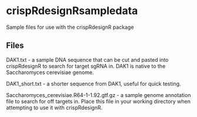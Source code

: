 # crispRdesignRsampledata
Sample files for use with the crispRdesignR package

## Files
DAK1.txt - a sample DNA sequence that can be cut and pasted into crispRdesignR to search for target sgRNA in. DAK1 is native to the Saccharomyces cerevisiae genome.

DAK1_short.txt - a shorter sequence from DAK1, useful for quick testing.

Saccharomyces_cerevisiae.R64-1-1.92.gtf.gz - a sample genome annotation file to search for off targets in. Place this file in your working directory when attempting to use it with crispRdesignR.
